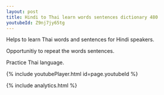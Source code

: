 ```yaml
---
layout: post
title: Hindi to Thai learn words sentences dictionary 480 
youtubeId: Z9nj7jy65tg
---
```

 
 
Helps to learn Thai words and sentences for Hindi speakers.

Opportunitiy to repeat the words sentences. 

Practice Thai language. 
 
{% include youtubePlayer.html id=page.youtubeId %}
 
 
{% include analytics.html %}